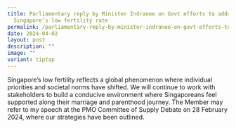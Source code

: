 ```yaml
---
title: Parliamentary reply by Minister Indranee on Govt efforts to address
  Singapore’s low fertility rate
permalink: /parliamentary-reply-by-minister-indranee-on-govt-efforts-to-address-singapore-s-low-fertility-rate/
date: 2024-04-02
layout: post
description: ""
image: ""
variant: tiptap
---
```

<p>Singapore’s low fertility reflects a global phenomenon where individual
priorities and societal norms have shifted. We will continue to work with
stakeholders to build a conducive environment where Singaporeans feel supported
along their marriage and parenthood journey. The Member may refer to my
speech at the PMO Committee of Supply Debate on 28 February 2024, where
our strategies have been outlined.</p>
<p>&nbsp;</p>
